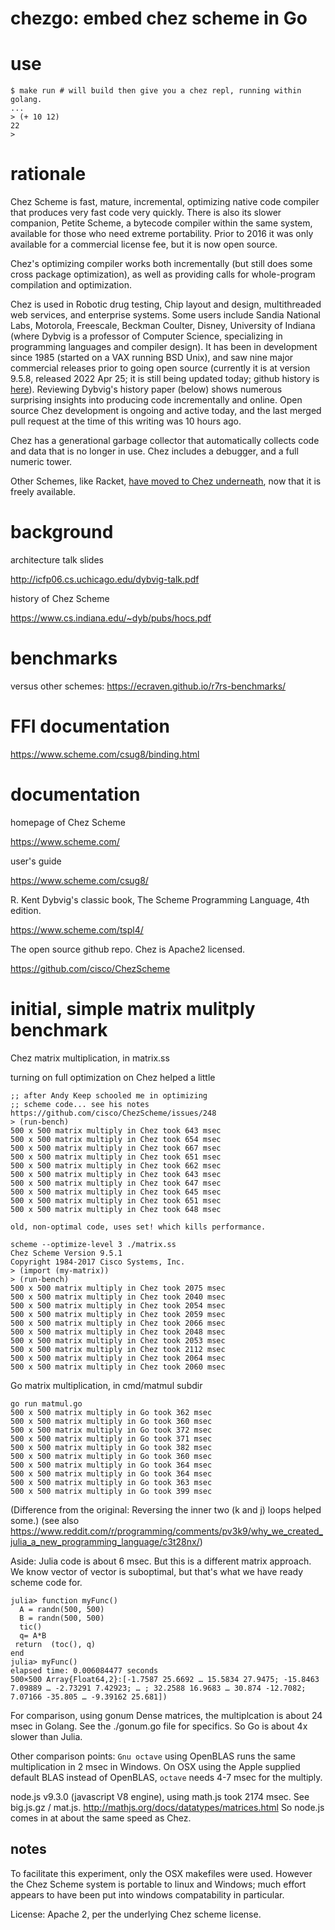 chezgo: embed chez scheme in Go
======

# use

~~~
$ make run # will build then give you a chez repl, running within golang.
...
> (+ 10 12)
22
> 
~~~

# rationale

Chez Scheme is fast, mature, incremental, optimizing native code compiler that produces very fast code very quickly. There is also its slower companion, Petite Scheme, a bytecode compiler within the same system, available for those who need extreme portability. Prior to 2016 it was only available for a commercial license fee, but it is now open source.

Chez's optimizing compiler works both incrementally (but still does some cross package optimization), as well as providing calls for whole-program compilation and optimization.

Chez is used in Robotic drug testing, Chip layout and design, multithreaded web services, and enterprise systems. Some users include Sandia National Labs, Motorola, Freescale, Beckman Coulter, Disney, University of Indiana (where Dybvig is a professor of Computer Science, specializing in programming languages and compiler design). It has been in development since 1985 (started on a VAX running BSD Unix), and saw nine major commercial releases prior to going open source (currently it is at version 9.5.8, released 2022 Apr 25; it is still being updated today; github history is [here](https://github.com/cisco/ChezScheme/releases)). Reviewing Dybvig's history paper (below) shows numerous surprising insights into producing code incrementally and online. Open source Chez development is ongoing and active today, and the last merged pull request at the time of this writing was 10 hours ago.

Chez has a generational garbage collector that automatically collects code and data that is no longer in use. Chez includes a debugger, and a full numeric tower.

Other Schemes, like Racket, [have moved to Chez underneath](https://blog.racket-lang.org/2021/02/racket-v8-0.html), now that it is freely available.

# background

architecture talk slides

http://icfp06.cs.uchicago.edu/dybvig-talk.pdf

history of Chez Scheme

https://www.cs.indiana.edu/~dyb/pubs/hocs.pdf

# benchmarks

versus other schemes: https://ecraven.github.io/r7rs-benchmarks/


# FFI documentation

https://www.scheme.com/csug8/binding.html

# documentation

homepage of Chez Scheme

https://www.scheme.com/

user's guide

https://www.scheme.com/csug8/


R. Kent Dybvig's classic book, The Scheme Programming Language, 4th edition.

https://www.scheme.com/tspl4/

The open source github repo. Chez is Apache2 licensed.

https://github.com/cisco/ChezScheme

# initial, simple matrix mulitply benchmark

Chez matrix multiplication, in matrix.ss

turning on full optimization on Chez helped a little

~~~
;; after Andy Keep schooled me in optimizing
;; scheme code... see his notes https://github.com/cisco/ChezScheme/issues/248
> (run-bench)
500 x 500 matrix multiply in Chez took 643 msec
500 x 500 matrix multiply in Chez took 654 msec
500 x 500 matrix multiply in Chez took 667 msec
500 x 500 matrix multiply in Chez took 651 msec
500 x 500 matrix multiply in Chez took 662 msec
500 x 500 matrix multiply in Chez took 643 msec
500 x 500 matrix multiply in Chez took 647 msec
500 x 500 matrix multiply in Chez took 645 msec
500 x 500 matrix multiply in Chez took 651 msec
500 x 500 matrix multiply in Chez took 648 msec

old, non-optimal code, uses set! which kills performance.

scheme --optimize-level 3 ./matrix.ss 
Chez Scheme Version 9.5.1
Copyright 1984-2017 Cisco Systems, Inc.
> (import (my-matrix))
> (run-bench)
500 x 500 matrix multiply in Chez took 2075 msec
500 x 500 matrix multiply in Chez took 2040 msec
500 x 500 matrix multiply in Chez took 2054 msec
500 x 500 matrix multiply in Chez took 2059 msec
500 x 500 matrix multiply in Chez took 2066 msec
500 x 500 matrix multiply in Chez took 2048 msec
500 x 500 matrix multiply in Chez took 2053 msec
500 x 500 matrix multiply in Chez took 2112 msec
500 x 500 matrix multiply in Chez took 2064 msec
500 x 500 matrix multiply in Chez took 2060 msec
~~~


Go matrix multiplication, in cmd/matmul subdir
~~~
go run matmul.go
500 x 500 matrix multiply in Go took 362 msec
500 x 500 matrix multiply in Go took 360 msec
500 x 500 matrix multiply in Go took 372 msec
500 x 500 matrix multiply in Go took 371 msec
500 x 500 matrix multiply in Go took 382 msec
500 x 500 matrix multiply in Go took 360 msec
500 x 500 matrix multiply in Go took 364 msec
500 x 500 matrix multiply in Go took 364 msec
500 x 500 matrix multiply in Go took 363 msec
500 x 500 matrix multiply in Go took 399 msec

~~~



(Difference from the original: Reversing the inner two (k and j) loops helped some.)
(see also https://www.reddit.com/r/programming/comments/pv3k9/why_we_created_julia_a_new_programming_language/c3t28nx/)


Aside: Julia code is about 6 msec. But this is
a different matrix approach. We know vector
of vector is suboptimal, but that's what we
have ready scheme code for.
~~~
julia> function myFunc()
  A = randn(500, 500)
  B = randn(500, 500)
  tic()
  q= A*B
 return  (toc(), q)
end
julia> myFunc()
elapsed time: 0.006084477 seconds
500×500 Array{Float64,2}:[-1.7587 25.6692 … 15.5834 27.9475; -15.8463 7.09889 … -2.73291 7.42923; … ; 32.2588 16.9683 … 30.874 -12.7082; 7.07166 -35.805 … -9.39162 25.681])
~~~

For comparison, using gonum Dense matrices,
the multiplcation is about 24 msec in Golang.
See the ./gonum.go file for specifics. So Go
is about 4x slower than Julia.

Other comparison points: `Gnu octave` using OpenBLAS runs the same
multiplication in 2 msec in Windows. On OSX using the
Apple supplied default BLAS instead of OpenBLAS,
`octave` needs 4-7 msec for the multiply.

node.js v9.3.0 (javascript V8 engine), using math.js took 2174 msec.
See big.js.gz / mat.js. http://mathjs.org/docs/datatypes/matrices.html
So node.js comes in at about the same speed as Chez.


notes
-----

To facilitate this experiment, only the OSX makefiles were used. However
the Chez Scheme system is portable to linux and Windows; much effort
appears to have been put into windows compatability in particular.


License: Apache 2, per the underlying Chez scheme license.
